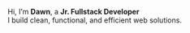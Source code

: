 Hi, I’m **Dawn**, a **Jr. Fullstack Developer**  
I build clean, functional, and efficient web solutions.
